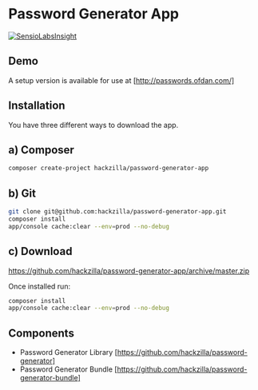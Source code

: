 Password Generator App
======================

[![SensioLabsInsight](https://insight.sensiolabs.com/projects/c590e76d-ae4a-402f-af96-759b6acc9ec5/big.png)](https://insight.sensiolabs.com/projects/c590e76d-ae4a-402f-af96-759b6acc9ec5)

Demo
----

A setup version is available for use at [http://passwords.ofdan.com/]


Installation
---------------

You have three different ways to download the app.

a) Composer
-----------

```bash
composer create-project hackzilla/password-generator-app
```

b) Git
------

```bash
git clone git@github.com:hackzilla/password-generator-app.git
composer install
app/console cache:clear --env=prod --no-debug
```

c) Download
-----------

https://github.com/hackzilla/password-generator-app/archive/master.zip


Once installed run:

```bash
composer install
app/console cache:clear --env=prod --no-debug
```

Components
----------

* Password Generator Library [https://github.com/hackzilla/password-generator]
* Password Generator Bundle [https://github.com/hackzilla/password-generator-bundle]
